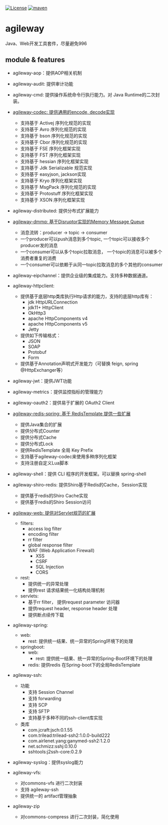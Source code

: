 [![License](https://img.shields.io/badge/license-Apach2.0-green.svg)](https://github.com/fangjinuo/agileway/blob/master/LICENSE)
[![maven](https://img.shields.io/badge/maven-v5.3.0-green.svg)](https://search.maven.org/search?q=g:io.github.bes2008.solution.agileway%20AND%20v:5.3.0)



# agileway
Java、Web开发工具套件，尽量避免996

## module & features
+ agileway-aop：提供AOP相关机制
+ agileway-audit: 提供审计功能
+ agileway-cmd: 提供操作系统命令行执行能力。对 Java Runtime的二次封装。
+ [agileway-codec: 提供通用的encode, decode实现](./.wiki/agileway-codec.MD)
    + 支持基于 Activej 序列化规范的实现
    + 支持基于 Avro 序列化规范的实现
    + 支持基于 bson 序列化规范的实现
    + 支持基于 Cbor 序列化规范的实现
    + 支持基于 FSE 序列化框架实现
    + 支持基于 FST 序列化框架实现
    + 支持基于 hessian 序列化框架实现
    + 支持基于 Jdk Serializable 规范实现
    + 支持基于 easyjson, jackson实现
    + 支持基于 Kryo 序列化框架实现
    + 支持基于 MsgPack 序列化规范的实现
    + 支持基于 Protostuff 序列化框架实现
    + 支持基于 XSON 序列化框架实现
+ agileway-distributed: 提供分布式扩展能力
+ [agileway-dmmq: 基于Disruptor实现的Memory Message Queue](./agileway-dmmq/README.MD)
    + 消息流转：producer -> topic -> consumer
    + 一个producer可以push消息到多个topic, 一个topic可以接收多个producer发的消息
    + 一个consumer可以从多个topic拉取消息， 一个topic的消息可以被多个消费者重复的消费
    + 一个consumer可以依赖于从同一topic拉取消息的多个其他的consumer
+ agileway-eipchannel：提供企业级的集成能力。支持多种数据通道。
+ agileway-httpclient: 
    + 提供基于底层http类库执行Http请求的能力，支持的底层http库有：
        + jdk HttpURLConnection
        + jdk11+ HttpClient
        + OkHttp3
        + apache HttpComponents v4
        + apache HttpComponents v5
        + Jetty
    + 提供如下传输格式：
        + JSON
        + SOAP
        + Protobuf
        + Form
    + 提供基于Annotation声明式开发能力（可替换 feign, spring @HttpExchanger等）
+ agileway-jwt：提供JWT功能
+ agileway-metrics：提供监控指标的管理能力
+ agileway-oauth2：提供易于扩展的 OAuth2 Client
+ [agileway-redis-spring: 基于 RedisTemplate 提供一些扩展](./.wiki/agileway-redis.MD)
    + 提供Java集合的扩展
    + 提供分布式Counter
    + 提供分布式Cache
    + 提供分布式Lock
    + 提供RedisTemplate 全局 Key Prefix
    + 支持基于agileway-codec来使用多种序列化框架        
    + 支持注册自定义Lua脚本
+ agileway-shell：提供 CLI 程序的开发框架。可以替换 spring-shell
+ agileway-shiro-redis: 提供Shiro基于Redis的Cache，Session实现
    + 提供基于redis的Shiro Cache实现
    + 提供基于redis的Shiro Session访问   

+ [agileway-web: 提供对Servlet规范的扩展](./.wiki/agileway-web.MD)
    + filters: 
        + access log filter
        + encoding filter
        + rr filter
        + global response filter
        + WAF (Web Application Firewall)
           + XSS
           + CSRF
           + SQL Injection
           + CORS
    + rest: 
        + 提供统一的异常处理
        + 提供rest 请求结果统一化结构处理机制
    + servlets:
        + 基于rr filter， 提供request parameter 访问器
        + 提供request header, response header 处理
        + 提供断点续传下载    
+ agileway-spring: 
    + web:
        + rest: 提供统一结果、统一异常的Spring环境下的处理
    + springboot:
        + web:
            + rest: 提供统一结果、统一异常的Spring-Boot环境下的处理
        + redis: 提供redis 在Spring-boot下的全局RedisTemplate   
+ agileway-ssh:
    + 功能
      + 支持 Session Channel
      + 支持 forwarding
      + 支持 SCP
      + 支持 SFTP
      + 支持基于多种不同的ssh-client库实现
    + 类库
      + com.jcraft:jsch:0.1.55
      + com.trilead:trilead-ssh2:1.0.0-build222
      + com.airlenet.yang:ganymed-ssh2:1.2.0
      + net.schmizz:sshj:0.10.0
      + sshtools:j2ssh-core:0.2.9
+ agileway-syslog：提供syslog能力
+ agileway-vfs: 
    + 对commons-vfs 进行二次封装
    + 支持 agileway-ssh
    + 提供统一的 artifact管理抽象
+ agileway-zip
    + 对commons-compress 进行二次封装，简化使用      




​             